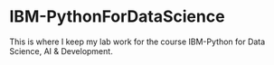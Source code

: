 # IBM-PythonForDataScience
This is where I keep my lab work for the course IBM-Python for Data Science, AI & Development.
